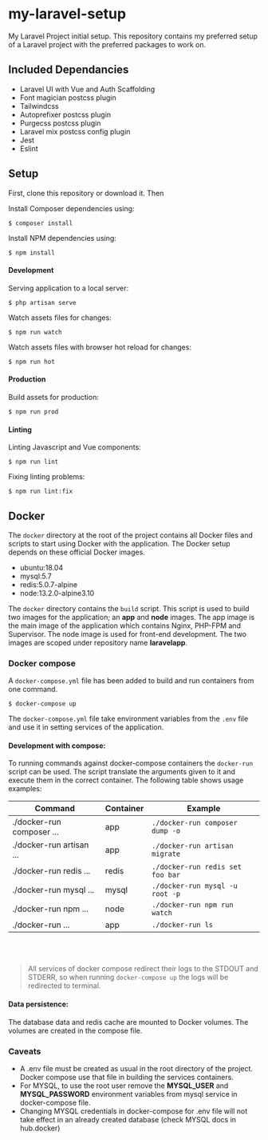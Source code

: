 # my-laravel-setup
My Laravel Project initial setup. This repository contains my preferred setup of a Laravel project with the preferred packages to work on.

## Included Dependancies
* Laravel UI with Vue and Auth Scaffolding
* Font magician postcss plugin
* Tailwindcss
* Autoprefixer postcss plugin
* Purgecss postcss plugin
* Laravel mix postcss config plugin
* Jest
* Eslint

## Setup
First, clone this repository or download it. Then

Install Composer dependencies using:
```
$ composer install
```

Install NPM dependencies using:
```
$ npm install
```

#### Development
Serving application to a local server:
```
$ php artisan serve
```

Watch assets files for changes:
```
$ npm run watch
```

Watch assets files with browser hot reload for changes:
```
$ npm run hot
```

#### Production
Build assets for production:
```
$ npm run prod
```

#### Linting
Linting Javascript and Vue components:
```
$ npm run lint
```

Fixing linting problems:
```
$ npm run lint:fix
```

## Docker
The ```docker``` directory at the root of the project contains all Docker files and scripts
to start using Docker with the application. The Docker setup depends on these official Docker images.
* ubuntu:18.04
* mysql:5.7
* redis:5.0.7-alpine
* node:13.2.0-alpine3.10

The ```docker``` directory contains the ```build``` script. This script is used to build two images
for the application; an **app** and **node** images. The app image is the main image of the application which
contains Nginx, PHP-FPM and Supervisor. The node image is used for front-end development. The two images are scoped
under repository name **laravelapp**.

### Docker compose
A ```docker-compose.yml``` file has been added to build and run containers from one command.
```
$ docker-compose up
```

The ```docker-compose.yml``` file take environment variables from the ```.env``` file and use it in setting 
services of the application.

#### Development with compose:
To running commands against docker-compose containers the ```docker-run``` script can be used. The script
translate the arguments given to it and execute them in the correct container. The following table shows usage examples:

| Command                     | Container   | Example                           |
|-----------------------------|-------------|-----------------------------------|
| ./docker-run composer ...   | app         | `./docker-run composer dump -o`   |
| ./docker-run artisan ...    | app         | `./docker-run artisan migrate`    |
| ./docker-run redis ...      | redis       | `./docker-run redis set foo bar`  |
| ./docker-run mysql ...      | mysql       | `./docker-run mysql -u root -p`   |
| ./docker-run npm ...        | node        | `./docker-run npm run watch`      |
| ./docker-run ...            | app         | `./docker-run ls`                 |

<br />
<br />

>All services of docker compose redirect their logs to the STDOUT and STDERR, so when running ```docker-compose up```
>the logs will be redirected to terminal.

#### Data persistence:
The database data and redis cache are mounted to Docker volumes. The volumes are created in the compose file.

### Caveats
* A .env file must be created as usual in the root directory of the project. Docker compose use that file in
building the services containers.
* For MYSQL, to use the root user remove the **MYSQL_USER** and **MYSQL_PASSWORD** environment variables from mysql service in
docker-compose file.
* Changing MYSQL credentials in docker-compose for .env file will not take effect in an already created database (check MYSQL docs in hub.docker) 
